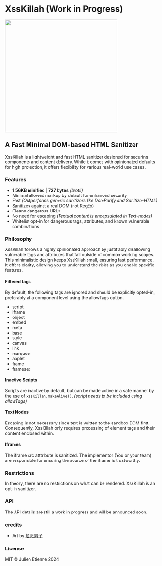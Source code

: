 # XssKillah (Work in Progress)
<img src="https://github.com/julienetie/xsskillah/assets/7676299/f50a774f-0ebd-4687-8a76-375c7136cc44" width="370">



## A Fast Minimal DOM-based HTML Sanitizer

XssKillah is a lightweight and fast HTML sanitizer designed for securing components and content delivery. While it comes with opinionated defaults for high protection, it offers flexibility for various real-world use cases.

### Features

- **1.56KB minified** | **727 bytes** _(brotli)_
- Minimal allowed markup by default for enhanced security
- Fast _(Outperforms generic sanitizers like DomPurify and Sanitize-HTML)_
- Sanitizes against a real DOM (not RegEx)
- Cleans dangerous URLs
- No need for escaping _(Textual content is encapsulated in Text-nodes)_
- Whitelist opt-in for dangerous tags, attributes, and known vulnerable combinations

### Philosophy

XssKillah follows a highly opinionated approach by justifiably disallowing vulnerable tags and attributes that fall outside of common working scopes.
This minimalistic design keeps XssKillah small, ensuring fast performance. It offers clarity, allowing you to understand the risks as you enable specific features.

#### Filtered tags
By default, the following tags are ignored and should be explicitly opted-in, preferably at a component level using the allowTags option.
- script
- iframe
- object
- embed
- meta
- base
- style
- canvas
- link
- marquee
- applet
- frame
- frameset

#### Inactive Scripts
Scripts are inactive by default, but can be made active in a safe manner by the use of `xssKillah.makeAlive()`. _(script needs to be included using allowTags)_


#### Text Nodes
Escaping is not necessary since text is written to the sandbox DOM first. Consequently, XssKillah only requires processing of element tags and their content enclosed within.

#### Iframes
The iframe src atttribute is sanitized. The implementor (You or your team) are responsible for ensuring the source of the iframe is trustworthy.

### Restrictions
In theory, there are no restrictions on what can be rendered. XssKillah is an opt-in sanitizer.

### API

The API details are still a work in progress and will be announced soon.

### credits
- Art by [超恶男子](https://pngtree.com/%E8%B6%85%E6%81%B6%E7%94%B7%E5%AD%90_28086239?type=1)

### License

MIT © Julien Etienne 2024
